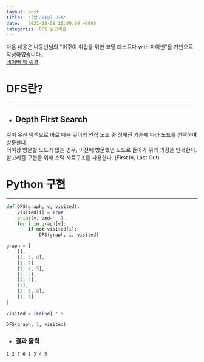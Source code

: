 ```yaml
---
layout: post
title:  "[알고리즘] DFS"
date:   2021-08-08 21:00:00 +0900
categories: DFS 알고리즘
---
```

다음 내용은 나동빈님의 "이것이 취업을 위한 코딩 테스트다 with 파이썬"을 기반으로 작성하였습니다.  
[네이버 책 링크](https://book.naver.com/bookdb/book_detail.nhn?bid=16439154)

# DFS란?
-----
* ## Depth First Search
깊이 우선 탐색으로 바로 다음 깊이의 인접 노드 중 정해진 기준에 따라 노드를 선택하여 방문한다.  
더이상 방문할 노드가 없는 경우, 이전에 방문했던 노드로 돌아가 위의 과정을 반복한다.  
알고리즘 구현을 위해 스택 자료구조를 사용한다. (First In, Last Out)  

# Python 구현
-----
```python
def DFS(graph, v, visited):
    visited[i] = True
    print(v, end=' ')
    for i in graph[v]:
        if not visited[i]:
            DFS(graph, i, visited)

graph = [
    [],
    [2, 3, 8],
    [1, 7],
    [1, 4, 5],
    [3, 5],
    [3, 4],
    [7],
    [2, 6, 8],
    [1, 7]
]

visited = [False] * 9

DFS(graph, 1, visited)
```  

* ### 결과 출력
```
1 2 7 6 8 3 4 5
```